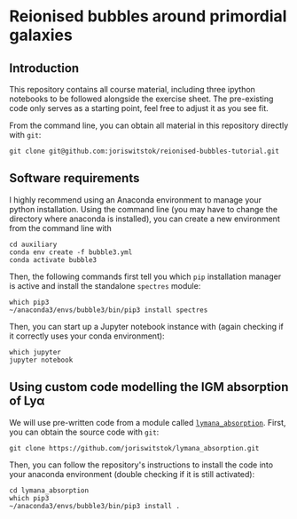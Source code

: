 # Reionised bubbles around primordial galaxies

## Introduction

This repository contains all course material, including three ipython notebooks to be followed alongside the exercise sheet. The pre-existing code only serves as a starting point, feel free to adjust it as you see fit.

From the command line, you can obtain all material in this repository directly with `git`:
```
git clone git@github.com:joriswitstok/reionised-bubbles-tutorial.git
```

## Software requirements

I highly recommend using an Anaconda environment to manage your python installation. Using the command line (you may have to change the directory where anaconda is installed), you can create a new environment from the command line with
```
cd auxiliary
conda env create -f bubble3.yml
conda activate bubble3
```
Then, the following commands first tell you which `pip` installation manager is active and install the standalone `spectres` module:
```
which pip3
~/anaconda3/envs/bubble3/bin/pip3 install spectres
```
Then, you can start up a Jupyter notebook instance with (again checking if it correctly uses your conda environment):
```
which jupyter
jupyter notebook
```

## Using custom code modelling the IGM absorption of Lyα

We will use pre-written code from a module called [`lymana_absorption`](https://github.com/joriswitstok/lymana_absorption). First, you can obtain the source code with `git`:
```
git clone https://github.com/joriswitstok/lymana_absorption.git
```
Then, you can follow the repository's instructions to install the code into your anaconda environment (double checking if it is still activated):
```
cd lymana_absorption
which pip3
~/anaconda3/envs/bubble3/bin/pip3 install .
```